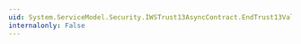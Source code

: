 ```yaml
---
uid: System.ServiceModel.Security.IWSTrust13AsyncContract.EndTrust13Validate(System.IAsyncResult)
internalonly: False
---
```

